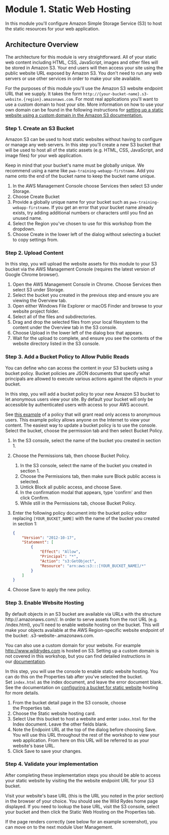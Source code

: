 # Module 1. Static Web Hosting

In this module you'll configure Amazon Simple Storage Service (S3) to host the static resources for your web application.

## Architecture Overview

The architecture for this module is very straightforward. All of your static web content including HTML, CSS, JavaScript, images and other files will be stored in Amazon S3. Your end users will then access your site using the public website URL exposed by Amazon S3. You don't need to run any web servers or use other services in order to make your site available.

For the purposes of this module you'll use the Amazon S3 website endpoint URL that we supply. It takes the form `http://{your-bucket-name}.s3-website.{region}.amazonaws.com`. For most real applications you'll want to use a custom domain to host your site. More information on how to use your own domain can be found in the following instructions for [setting up a static website using a custom domain in the Amazon S3 documentation.](http://docs.aws.amazon.com/AmazonS3/latest/dev/website-hosting-custom-domain-walkthrough.html)

### Step 1. Create an S3 Bucket

Amazon S3 can be used to host static websites without having to configure or manage any web servers. In this step you'll create a new S3 bucket that will be used to host all of the static assets (e.g. HTML, CSS, JavaScript, and image files) for your web application. 

Keep in mind that your bucket's name must be globally unique. We recommend using a name like `pwa-training-webapp-firstname`. Add you name onto the end of the bucket name to keep the bucket name unique.

1. In the AWS Management Console choose Services then select S3 under Storage.
2. Choose Create Bucket
3. Provide a globally unique name for your bucket such as `pwa-training-webapp-firstname`. If you get an error that your bucket name already exists, try adding additional numbers or characters until you find an unused name.
4. Select the Region you've chosen to use for this workshop from the dropdown.
5. Choose Create in the lower left of the dialog without selecting a bucket to copy settings from.

### Step 2. Upload Content

In this step, you will upload the website assets for this module to your S3 bucket via the AWS Management Console (requires the latest version of Google Chrome browser).

1. Open the AWS Management Console in Chrome. Choose Services then select S3 under Storage. 
2. Select the bucket you created in the previous step and ensure you are viewing the Overview tab. 
5. Open either Windows File Explorer or macOS Finder and browse to your website project folder. 
7. Select all of the files and subdirectories. 
8. Drag and drop the selected files from your local filesystem to the content under the Overview tab in the S3 console. 
9. Choose Upload in the lower left of the dialog box that appears. 
10. Wait for the upload to complete, and ensure you see the contents of the website directory listed in the S3 console. 

### Step 3. Add a Bucket Policy to Allow Public Reads

You can define who can access the content in your S3 buckets using a bucket policy. Bucket policies are JSON documents that specify what principals are allowed to execute various actions against the objects in your bucket.

In this step, you will add a bucket policy to your new Amazon S3 bucket to let anonymous users view your site. By default your bucket will only be accessible by authenticated users with access to your AWS account.

See [this example](http://docs.aws.amazon.com/AmazonS3/latest/dev/example-bucket-policies.html#example-bucket-policies-use-case-2) of a policy that will grant read only access to anonymous users. This example policy allows anyone on the Internet to view your content. The easiest way to update a bucket policy is to use the console. Select the bucket, choose the permission tab and then select Bucket Policy.  

1. In the S3 console, select the name of the bucket you created in section 1.
2. Choose the Permissions tab, then choose Bucket Policy.
    1. In the S3 console, select the name of the bucket you created in section 1.
    2. Choose the Permissions tab, then make sure Block public access is selected.
    3. Untick Block all public access, and choose Save.
    5. In the confirmation modal that appears, type 'confirm' and then click Confirm. 
    6. While still in the Permissions tab, choose Bucket Policy.  

3. Enter the following policy document into the bucket policy editor replacing `[YOUR_BUCKET_NAME]` with the name of the bucket you created in section 1:  
    ```json
    {
        "Version": "2012-10-17",
        "Statement": [
            {
                "Effect": "Allow", 
                "Principal": "*", 
                "Action": "s3:GetObject", 
                "Resource": "arn:aws:s3:::[YOUR_BUCKET_NAME]/*" 
            } 
        ] 
    }
    ```

1. Choose Save to apply the new policy.

### Step 3. Enable Website Hosting

By default objects in an S3 bucket are available via URLs with the structure http://.amazonaws.com//. In order to serve assets from the root URL (e.g. /index.html), you'll need to enable website hosting on the bucket. This will make your objects available at the AWS Region-specific website endpoint of the bucket: .s3-website-.amazonaws.com.

You can also use a custom domain for your website. For example http://www.wildrydes.com is hosted on S3. Setting up a custom domain is not covered in this workshop, but you can find detailed instructions in our [documentation](http://docs.aws.amazon.com/AmazonS3/latest/dev/website-hosting-custom-domain-walkthrough.html).

In this step, you will use the console to enable static website hosting. You can do this on the Properties tab after you've selected the bucket. Set `index.html` as the index document, and leave the error document blank. See the documentation on [configuring a bucket for static website](https://docs.aws.amazon.com/AmazonS3/latest/dev/HowDoIWebsiteConfiguration.html) hosting for more details.  

1. From the bucket detail page in the S3 console, choose the Properties tab.
2. Choose the Static website hosting card.
3. Select Use this bucket to host a website and enter `index.html` for the Index document. Leave the other fields blank.
4. Note the Endpoint URL at the top of the dialog before choosing Save. You will use this URL throughout the rest of the workshop to view your web application. From here on this URL will be referred to as your website's base URL.
5. Click Save to save your changes.

### Step 4. Validate your implementation

After completing these implementation steps you should be able to access your static website by visiting the the website endpoint URL for your S3 bucket.

Visit your website's base URL (this is the URL you noted in the prior section) in the browser of your choice. You should see the Wild Rydes home page displayed. If you need to lookup the base URL, visit the S3 console, select your bucket and then click the Static Web Hosting on the Properties tab.

If the page renders correctly (see below for an example screenshot), you can move on to the next module User Management.